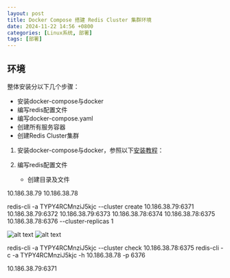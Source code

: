 ```yaml
---
layout: post
title: Docker Compose 搭建 Redis Cluster 集群环境
date: 2024-11-22 14:56 +0800
categories: [Linux系统, 部署]
tags: [部署]
---
```


## 环境
整体安装分以下几个步骤：

* 安装docker-compose与docker
* 编写redis配置文件
* 编写docker-compose.yaml
* 创建所有服务容器
* 创建Redis Cluster集群

1. 安装docker-compose与docker，参照以下[安装教程](https://shawncheung.github.io/posts/%E5%AE%89%E8%A3%85docker/)：


2. 编写redis配置文件
    *  创建目录及文件

10.186.38.79
10.186.38.78

redis-cli -a TYPY4RCMnziJ5kjc --cluster create 10.186.38.79:6371 10.186.38.79:6372 10.186.38.79:6373 10.186.38.78:6374 10.186.38.78:6375 10.186.38.78:6376 --cluster-replicas 1

![alt text](../_pics/image.png)
![alt text](../pics/image-1.png)

redis-cli -a TYPY4RCMnziJ5kjc --cluster check 10.186.38.78:6375
redis-cli -c -a TYPY4RCMnziJ5kjc -h 10.186.38.78 -p 6376

10.186.38.79:6371